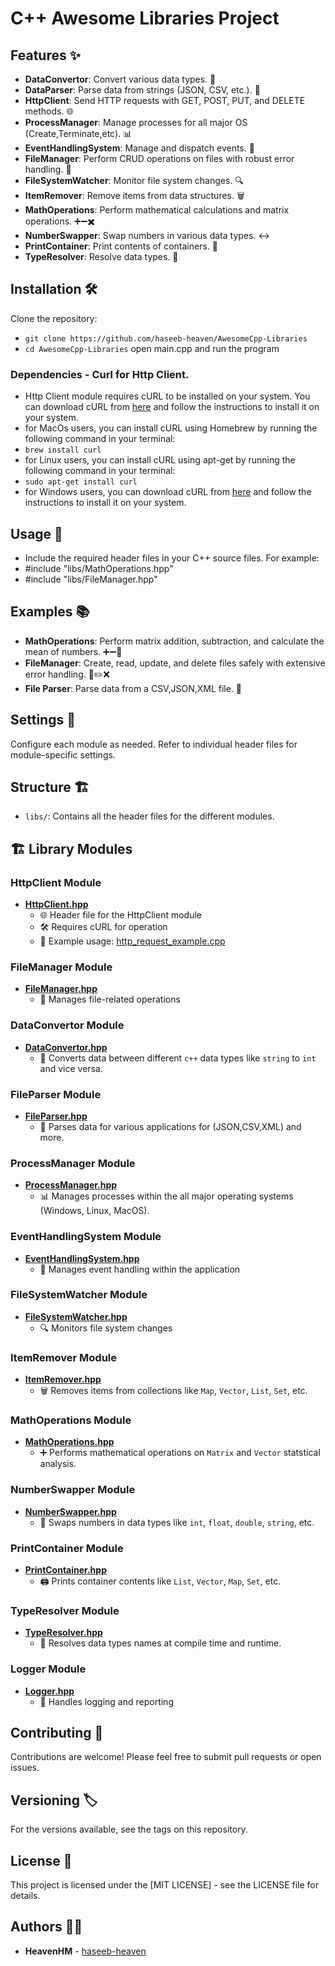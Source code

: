 # C++ Awesome Libraries Project

## Features ✨
- **DataConvertor**: Convert various data types. 🔄
- **DataParser**: Parse data from strings (JSON, CSV, etc.). 📝
- **HttpClient**: Send HTTP requests with GET, POST, PUT, and DELETE methods. 🌐
- **ProcessManager**: Manage processes for all major OS (Create,Terminate,etc). 📊
- **EventHandlingSystem**: Manage and dispatch events. 🎉
- **FileManager**: Perform CRUD operations on files with robust error handling. 📁
- **FileSystemWatcher**: Monitor file system changes. 🔍
- **ItemRemover**: Remove items from data structures. 🗑️
- **MathOperations**: Perform mathematical calculations and matrix operations. ➕➖✖️
- **NumberSwapper**: Swap numbers in various data types. ↔️
- **PrintContainer**: Print contents of containers. 📄
- **TypeResolver**: Resolve data types. 🔄

## Installation 🛠️
Clone the repository:
- `git clone https://github.com/haseeb-heaven/AwesomeCpp-Libraries`
- `cd AwesomeCpp-Libraries`
open main.cpp and run the program
### Dependencies - Curl for Http Client.
- Http Client module requires cURL to be installed on your system. You can download cURL from [here](https://curl.se/download.html) and follow the instructions to install it on your system.
- for MacOs users, you can install cURL using Homebrew by running the following command in your terminal:
- `brew install curl`
- for Linux users, you can install cURL using apt-get by running the following command in your terminal:
- `sudo apt-get install curl`
- for Windows users, you can download cURL from [here](https://curl.se/windows/) and follow the instructions to install it on your system.


## Usage 🚀
- Include the required header files in your C++ source files. For example:
- #include "libs/MathOperations.hpp"
- #include "libs/FileManager.hpp"

## Examples 📚
- **MathOperations**: Perform matrix addition, subtraction, and calculate the mean of numbers. ➕➖🔢
- **FileManager**: Create, read, update, and delete files safely with extensive error handling. 📁✏️❌
- **File Parser**: Parse data from a CSV,JSON,XML file. 📝

## Settings 🔧
Configure each module as needed. Refer to individual header files for module-specific settings.

## Structure 🏗️
- `libs/`: Contains all the header files for the different modules.
## 🏗️ Library Modules

### HttpClient Module
- **[HttpClient.hpp](https://github.com/haseeb-heaven/AwesomeCpp-Libraries/blob/main/libs/HttpClient.hpp)**
  - 🌐 Header file for the HttpClient module
  - 🛠️ Requires cURL for operation
  - 📖 Example usage: [http_request_example.cpp](https://github.com/haseeb-heaven/AwesomeCpp-Libraries/blob/main/http_request_example.cpp)

### FileManager Module
- **[FileManager.hpp](https://github.com/haseeb-heaven/AwesomeCpp-Libraries/blob/main/libs/FileManager.hpp)**
  - 📂 Manages file-related operations

### DataConvertor Module
- **[DataConvertor.hpp](https://github.com/haseeb-heaven/AwesomeCpp-Libraries/blob/main/libs/DataConvertor.hpp)**
  - 🔄 Converts data between different `c++` data types like `string` to `int` and vice versa.

### FileParser Module
- **[FileParser.hpp](https://github.com/haseeb-heaven/AwesomeCpp-Libraries/blob/main/libs/FileParser.hpp)**
  - 📝 Parses data for various applications for (JSON,CSV,XML) and more.

### ProcessManager Module
- **[ProcessManager.hpp](https://github.com/haseeb-heaven/AwesomeCpp-Libraries/blob/main/libs/ProcessManager.hpp)**
  - 📊 Manages processes within the all major operating systems (Windows, Linux, MacOS).

### EventHandlingSystem Module
- **[EventHandlingSystem.hpp](https://github.com/haseeb-heaven/AwesomeCpp-Libraries/blob/main/libs/EventHandlingSystem.hpp)**
  - 📅 Manages event handling within the application

### FileSystemWatcher Module
- **[FileSystemWatcher.hpp](https://github.com/haseeb-heaven/AwesomeCpp-Libraries/blob/main/libs/FileSystemWatcher.hpp)**
  - 🔍 Monitors file system changes

### ItemRemover Module
- **[ItemRemover.hpp](https://github.com/haseeb-heaven/AwesomeCpp-Libraries/blob/main/libs/ItemRemover.hpp)**
  - 🗑️ Removes items from collections like `Map`, `Vector`, `List`, `Set`, etc.

### MathOperations Module
- **[MathOperations.hpp](https://github.com/haseeb-heaven/AwesomeCpp-Libraries/blob/main/libs/MathOperations.hpp)**
  - ➕ Performs mathematical operations on `Matrix` and `Vector` statstical analysis.

### NumberSwapper Module
- **[NumberSwapper.hpp](https://github.com/haseeb-heaven/AwesomeCpp-Libraries/blob/main/libs/NumberSwapper.hpp)**
  - 🔁 Swaps numbers in data types like `int`, `float`, `double`, `string`, etc.

### PrintContainer Module
- **[PrintContainer.hpp](https://github.com/haseeb-heaven/AwesomeCpp-Libraries/blob/main/libs/PrintContainer.hpp)**
  - 🖨️ Prints container contents like `List`, `Vector`, `Map`, `Set`, etc.

### TypeResolver Module
- **[TypeResolver.hpp](https://github.com/haseeb-heaven/AwesomeCpp-Libraries/blob/main/libs/TypeResolver.hpp)**
  - 🧩 Resolves data types names at compile time and runtime.

### Logger Module
- **[Logger.hpp](https://github.com/haseeb-heaven/AwesomeCpp-Libraries/blob/main/libs/Logger.hpp)**
  - 📜 Handles logging and reporting


## Contributing 🤝
Contributions are welcome! Please feel free to submit pull requests or open issues.

## Versioning 🏷️
For the versions available, see the tags on this repository.

## License 📜
This project is licensed under the [MIT LICENSE] - see the LICENSE file for details.

## Authors 👨‍💻
- **HeavenHM** - [haseeb-heaven](https://github.com/haseeb-heaven)